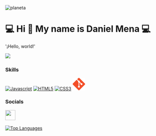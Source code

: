 ![planeta](https://user-images.githubusercontent.com/89050072/163913261-22e24ed7-a1f3-4d59-ad5a-5aa5d2e6f705.jpg)

💻 Hi 👋 My name is Daniel Mena 💻
============================

'¡Hello, world!'

<a href="https://www.github.com/daniel-mena2000" target="_blank" rel="noreferrer"><img
src="https://img.shields.io/github/followers/daniel-mena2000?logo=github&style=for-the-badge&color=14b8a6&labelColor=0f172a" /></a>
### Skills

<p align="left">
<a href="https://developer.mozilla.org/en-US/docs/Web/JavaScript" target="_blank" rel="noreferrer"><img src="https://raw.githubusercontent.com/danielcranney/readme-generator/main/public/icons/skills/javascript-colored.svg" width="36" height="36" alt="Javascript" /></a>
<a href="https://developer.mozilla.org/en-US/docs/Glossary/HTML5" target="_blank" rel="noreferrer"><img src="https://raw.githubusercontent.com/danielcranney/readme-generator/main/public/icons/skills/html5-colored.svg" width="36" height="36" alt="HTML5" /></a>
<a href="https://www.w3.org/TR/CSS/#css" target="_blank" rel="noreferrer"><img src="https://raw.githubusercontent.com/danielcranney/readme-generator/main/public/icons/skills/css3-colored.svg" width="36" height="36" alt="CSS3" /></a>
        <img src="https://github.com/devicons/devicon/blob/master/icons/git/git-original.svg" title="Git" alt="Git" width="40" height="40"/>
</div>
</p>

### Socials

<p align="left"> <a href="https://www.github.com/daniel-mena2000" target="_blank" rel="noreferrer"><img src="https://raw.githubusercontent.com/danielcranney/readme-generator/main/public/icons/socials/github.svg" width="32" height="32" /></a></p>


<a href="https://github.com/daniel-mena2000" align="left"><img src="https://github-readme-stats.vercel.app/api/top-langs/?username=daniel-mena2000&langs_count=10&title_color=ffffff&text_color=ffffff&icon_color=14b8a6&bg_color=0f172a&hide_border=true&locale=en&custom_title=Top%20%Languages" alt="Top Languages" /></a>
